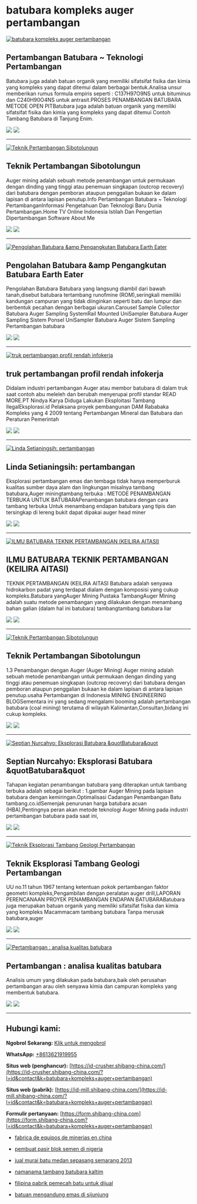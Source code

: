 # batubara kompleks auger pertambangan

<a href="https://swt.shibang-china.com/?l=id&img&k=batubara+kompleks+auger+pertambangan" target="_blank">![batubara kompleks auger pertambangan](http://static.shibang-china.com/all-800x300/1275.jpg)</a>

## Pertambangan Batubara ~ Teknologi Pertambangan
Batubara juga adalah batuan organik yang memiliki sifatsifat fisika dan kimia yang kompleks yang dapat ditemui dalam berbagai bentuk.Analisa unsur memberikan rumus formula empiris seperti : C137H97O9NS untuk bituminus dan C240H90O4NS untuk antrasit.PROSES PENAMBANGAN BATUBARA METODE OPEN PITBatubara juga adalah batuan organik yang memiliki sifatsifat fisika dan kimia yang kompleks yang dapat ditemui Contoh Tambang Batubara di Tanjung Enim.


<a href="https://whatsapp.shibangsoft.com/WhatsApp.php" target="_blank" title="WhatsApp">![](http://static.shibang-china.com/icon/whatsapp.png)</a> <a href="https://swt.shibang-china.com/?l=id&icon&k=batubara+kompleks+auger+pertambangan" target="_blank">![](http://static.shibang-china.com/icon/chat-id.png)</a>

---

<a href="https://swt.shibang-china.com/?l=id&img&k=batubara+kompleks+auger+pertambangan" target="_blank">![Teknik Pertambangan Sibotolungun](http://static.shibang-china.com/all-800x300/273.jpg)</a>

## Teknik Pertambangan Sibotolungun
Auger mining adalah sebuah metode penambangan untuk permukaan dengan dinding yang tinggi atau penemuan singkapan (outcrop recovery) dari batubara dengan pemboran ataupun penggalian bukaan ke dalam lapisan di antara lapisan penutup.Info Pertambangan Batubara ~ Teknologi PertambanganInformasi Pengetahuan Dan Teknologi Baru Dunia Pertambangan.Home TV Online Indonesia Istilah Dan Pengertian Dipertambangan Software About Me


<a href="https://whatsapp.shibangsoft.com/WhatsApp.php" target="_blank" title="WhatsApp">![](http://static.shibang-china.com/icon/whatsapp.png)</a> <a href="https://swt.shibang-china.com/?l=id&icon&k=batubara+kompleks+auger+pertambangan" target="_blank">![](http://static.shibang-china.com/icon/chat-id.png)</a>

---

<a href="https://swt.shibang-china.com/?l=id&img&k=batubara+kompleks+auger+pertambangan" target="_blank">![Pengolahan Batubara &amp Pengangkutan Batubara Earth Eater](http://static.shibang-china.com/all-800x300/792.jpg)</a>

## Pengolahan Batubara &amp Pengangkutan Batubara Earth Eater
Pengolahan Batubara Batubara yang langsung diambil dari bawah tanah,disebut batubara tertambang runofmine (ROM),seringkali memiliki kandungan campuran yang tidak diinginkan seperti batu dan lumpur dan berbentuk pecahan dengan berbagai ukuran.Carousel Sample Collector Batubara Auger Sampling SystemRail Mounted UniSampler Batubara Auger Sampling Sistem Ponsel UniSampler Batubara Auger Sistem Sampling Pertambangan batubara


<a href="https://whatsapp.shibangsoft.com/WhatsApp.php" target="_blank" title="WhatsApp">![](http://static.shibang-china.com/icon/whatsapp.png)</a> <a href="https://swt.shibang-china.com/?l=id&icon&k=batubara+kompleks+auger+pertambangan" target="_blank">![](http://static.shibang-china.com/icon/chat-id.png)</a>

---

<a href="https://swt.shibang-china.com/?l=id&img&k=batubara+kompleks+auger+pertambangan" target="_blank">![truk pertambangan profil rendah infokerja](http://static.shibang-china.com/all-800x300/1051.jpg)</a>

## truk pertambangan profil rendah infokerja
Didalam industri pertambangan Auger atau membor batubara di dalam truk saat contoh abu meleleh dan berubah menyerupai profil standar READ MORE.PT Nindya Karya Diduga Lakukan Eksploitasi Tambang IlegalEksplorasi.id Pelaksana proyek pembangunan DAM Rababaka Kompleks yang 4 2009 tentang Pertambangan Mineral dan Batubara dan Peraturan Pemerintah


<a href="https://whatsapp.shibangsoft.com/WhatsApp.php" target="_blank" title="WhatsApp">![](http://static.shibang-china.com/icon/whatsapp.png)</a> <a href="https://swt.shibang-china.com/?l=id&icon&k=batubara+kompleks+auger+pertambangan" target="_blank">![](http://static.shibang-china.com/icon/chat-id.png)</a>

---

<a href="https://swt.shibang-china.com/?l=id&img&k=batubara+kompleks+auger+pertambangan" target="_blank">![Linda Setianingsih: pertambangan](http://static.shibang-china.com/all-800x300/1355.jpg)</a>

## Linda Setianingsih: pertambangan
Eksplorasi pertambangan emas dan tembaga tidak hanya memperburuk kualitas sumber daya alam dan lingkungan misalnya tambang batubara,Auger miningtambang terbuka : METODE PENAMBANGAN TERBUKA UNTUK BATUBARAPenambangan batubara dengan cara tambang terbuka Untuk menambang endapan batubara yang tipis dan tersingkap di lereng bukit dapat dipakai auger head miner


<a href="https://whatsapp.shibangsoft.com/WhatsApp.php" target="_blank" title="WhatsApp">![](http://static.shibang-china.com/icon/whatsapp.png)</a> <a href="https://swt.shibang-china.com/?l=id&icon&k=batubara+kompleks+auger+pertambangan" target="_blank">![](http://static.shibang-china.com/icon/chat-id.png)</a>

---

<a href="https://swt.shibang-china.com/?l=id&img&k=batubara+kompleks+auger+pertambangan" target="_blank">![ILMU BATUBARA TEKNIK PERTAMBANGAN (KEILIRA AITASI)](http://static.shibang-china.com/all-800x300/515.jpg)</a>

## ILMU BATUBARA TEKNIK PERTAMBANGAN (KEILIRA AITASI)
TEKNIK PERTAMBANGAN (KEILIRA AITASI Batubara adalah senyawa hidrokarbon padat yang terdapat dialam dengan komposisi yang cukup kompleks.Batubara yangAuger Mining Pustaka TambangAuger Mining adalah suatu metode penambangan yang dilakukan dengan menambang bahan galian (dalam hal ini batubara) tambangtambang batubara liar


<a href="https://whatsapp.shibangsoft.com/WhatsApp.php" target="_blank" title="WhatsApp">![](http://static.shibang-china.com/icon/whatsapp.png)</a> <a href="https://swt.shibang-china.com/?l=id&icon&k=batubara+kompleks+auger+pertambangan" target="_blank">![](http://static.shibang-china.com/icon/chat-id.png)</a>

---

<a href="https://swt.shibang-china.com/?l=id&img&k=batubara+kompleks+auger+pertambangan" target="_blank">![Teknik Pertambangan Sibotolungun](http://static.shibang-china.com/all-800x300/123.jpg)</a>

## Teknik Pertambangan Sibotolungun
1.3 Penambangan dengan Auger (Auger Mining) Auger mining adalah sebuah metode penambangan untuk permukaan dengan dinding yang tinggi atau penemuan singkapan (outcrop recovery) dari batubara dengan pemboran ataupun penggalian bukaan ke dalam lapisan di antara lapisan penutup.usaha Pertambangan di Indonesia MINING ENGINEERING BLOGSementara ini yang sedang mengalami booming adalah pertambangan batubara (coal mining) terutama di wilayah Kalimantan,Consultan,bidang ini cukup kompleks.


<a href="https://whatsapp.shibangsoft.com/WhatsApp.php" target="_blank" title="WhatsApp">![](http://static.shibang-china.com/icon/whatsapp.png)</a> <a href="https://swt.shibang-china.com/?l=id&icon&k=batubara+kompleks+auger+pertambangan" target="_blank">![](http://static.shibang-china.com/icon/chat-id.png)</a>

---

<a href="https://swt.shibang-china.com/?l=id&img&k=batubara+kompleks+auger+pertambangan" target="_blank">![Septian Nurcahyo: Eksplorasi Batubara &quotBatubara&quot](http://static.shibang-china.com/all-800x300/169.jpg)</a>

## Septian Nurcahyo: Eksplorasi Batubara &quotBatubara&quot
Tahapan kegiatan penambangan batubara yang diterapkan untuk tambang terbuka adalah sebagai berikut : 1.gambar Auger Mining pada lapisan batubara dengan kemiringan.Optimalisasi Cadangan Penambangan Batu tambang.co.idSemenjak penurunan harga batubara acuan (HBA),Pentingnya peran akan metode teknologi Auger Mining pada industri pertambangan batubara pada saat ini,


<a href="https://whatsapp.shibangsoft.com/WhatsApp.php" target="_blank" title="WhatsApp">![](http://static.shibang-china.com/icon/whatsapp.png)</a> <a href="https://swt.shibang-china.com/?l=id&icon&k=batubara+kompleks+auger+pertambangan" target="_blank">![](http://static.shibang-china.com/icon/chat-id.png)</a>

---

<a href="https://swt.shibang-china.com/?l=id&img&k=batubara+kompleks+auger+pertambangan" target="_blank">![Teknik Eksplorasi Tambang Geologi Pertambangan](http://static.shibang-china.com/all-800x300/34.jpg)</a>

## Teknik Eksplorasi Tambang Geologi Pertambangan
UU no.11 tahun 1967 tentang ketentuan pokok pertambangan faktor geometri kompleks,Pengambilan dengan peralatan auger drill,LAPORAN PERENCANAAN PROYEK PENAMBANGAN ENDAPAN BATUBARABatubara juga merupakan batuan organik yang memiliki sifatsifat fisika dan kimia yang kompleks Macammacam tambang batubara Tanpa merusak batubara,auger


<a href="https://whatsapp.shibangsoft.com/WhatsApp.php" target="_blank" title="WhatsApp">![](http://static.shibang-china.com/icon/whatsapp.png)</a> <a href="https://swt.shibang-china.com/?l=id&icon&k=batubara+kompleks+auger+pertambangan" target="_blank">![](http://static.shibang-china.com/icon/chat-id.png)</a>

---

<a href="https://swt.shibang-china.com/?l=id&img&k=batubara+kompleks+auger+pertambangan" target="_blank">![Pertambangan : analisa kualitas batubara](http://static.shibang-china.com/all-800x300/26.jpg)</a>

## Pertambangan : analisa kualitas batubara
Analisis umum yang dilakukan pada batubara,baik oleh perusahan pertambangan arau oleh senyawa kimia dan campuran kompleks yang membentuk batubara.

<a href="https://whatsapp.shibangsoft.com/WhatsApp.php" target="_blank" title="WhatsApp">![](http://static.shibang-china.com/icon/whatsapp.png)</a> <a href="https://swt.shibang-china.com/?l=id&icon&k=batubara+kompleks+auger+pertambangan" target="_blank">![](http://static.shibang-china.com/icon/chat-id.png)</a>

---
## Hubungi kami:

**Ngobrol Sekarang:** [Klik untuk mengobrol](https://swt.shibang-china.com?l=id&contact&k=batubara+kompleks+auger+pertambangan)

**WhatsApp:**  [+8613621919955](https://whatsapp.shibangsoft.com/WhatsApp.php)

**Situs web (penghancur):** [https://id-crusher.shibang-china.com/](https://id-crusher.shibang-china.com/?l=id&contact&k=batubara+kompleks+auger+pertambangan)

**Situs web (pabrik):** [https://id-mill.shibang-china.com/](https://id-mill.shibang-china.com/?l=id&contact&k=batubara+kompleks+auger+pertambangan)

**Formulir pertanyaan:** [https://form.shibang-china.com](https://form.shibang-china.com?l=id&contact&k=batubara+kompleks+auger+pertambangan)

* [fabrica de equipos de minerias en china](../31/fabrica%20de%20equipos%20de%20minerias%20en%20china.md)

* [pembuat pasir blok semen di nigeria](../31/pembuat%20pasir%20blok%20semen%20di%20nigeria.md)

* [jual murai batu medan sepasang semarang 2013](../33/jual%20murai%20batu%20medan%20sepasang%20semarang%202013.md)

* [namanama tambang batubara kaltim](../33/namanama%20tambang%20batubara%20kaltim.md)

* [filipina pabrik pemecah batu untuk dijual](../39/filipina%20pabrik%20pemecah%20batu%20untuk%20dijual.md)

* [batuan mengandung emas di sijunjung](../31/batuan%20mengandung%20emas%20di%20sijunjung.md)